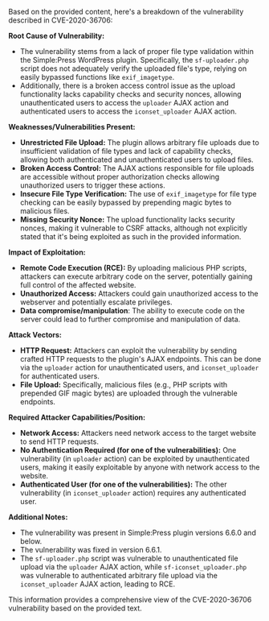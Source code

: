 Based on the provided content, here's a breakdown of the vulnerability described in CVE-2020-36706:

**Root Cause of Vulnerability:**

*   The vulnerability stems from a lack of proper file type validation within the Simple:Press WordPress plugin. Specifically, the `sf-uploader.php` script does not adequately verify the uploaded file's type, relying on easily bypassed functions like `exif_imagetype`.
*  Additionally, there is a broken access control issue as the upload functionality lacks capability checks and security nonces, allowing unauthenticated users to access the `uploader` AJAX action and authenticated users to access the `iconset_uploader` AJAX action.

**Weaknesses/Vulnerabilities Present:**

*   **Unrestricted File Upload:** The plugin allows arbitrary file uploads due to insufficient validation of file types and lack of capability checks, allowing both authenticated and unauthenticated users to upload files.
*   **Broken Access Control:** The AJAX actions responsible for file uploads are accessible without proper authorization checks allowing unauthorized users to trigger these actions.
*   **Insecure File Type Verification:** The use of `exif_imagetype` for file type checking can be easily bypassed by prepending magic bytes to malicious files.
*   **Missing Security Nonce:** The upload functionality lacks security nonces, making it vulnerable to CSRF attacks, although not explicitly stated that it's being exploited as such in the provided information.

**Impact of Exploitation:**

*   **Remote Code Execution (RCE):** By uploading malicious PHP scripts, attackers can execute arbitrary code on the server, potentially gaining full control of the affected website.
*   **Unauthorized Access:** Attackers could gain unauthorized access to the webserver and potentially escalate privileges.
*   **Data compromise/manipulation**: The ability to execute code on the server could lead to further compromise and manipulation of data.

**Attack Vectors:**

*   **HTTP Request:** Attackers can exploit the vulnerability by sending crafted HTTP requests to the plugin's AJAX endpoints. This can be done via the `uploader` action for unauthenticated users, and `iconset_uploader` for authenticated users.
*   **File Upload:** Specifically, malicious files (e.g., PHP scripts with prepended GIF magic bytes) are uploaded through the vulnerable endpoints.

**Required Attacker Capabilities/Position:**

*   **Network Access:** Attackers need network access to the target website to send HTTP requests.
*   **No Authentication Required (for one of the vulnerabilities):**  One vulnerability (in `uploader` action) can be exploited by unauthenticated users, making it easily exploitable by anyone with network access to the website.
*   **Authenticated User (for one of the vulnerabilities):**  The other vulnerability (in `iconset_uploader` action) requires any authenticated user.

**Additional Notes:**

*   The vulnerability was present in Simple:Press plugin versions 6.6.0 and below.
*   The vulnerability was fixed in version 6.6.1.
*   The `sf-uploader.php` script was vulnerable to unauthenticated file upload via the `uploader` AJAX action, while `sf-iconset_uploader.php` was vulnerable to authenticated arbitrary file upload via the `iconset_uploader` AJAX action, leading to RCE.

This information provides a comprehensive view of the CVE-2020-36706 vulnerability based on the provided text.